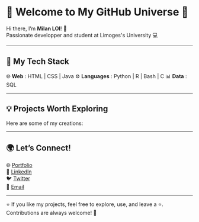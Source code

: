 # 👋 Welcome to My GitHub Universe 🌟

Hi there, I’m **Milan LOI**! 🚀  
Passionate developper and student at Limoges's University 💻

---

## 🔧 My Tech Stack   
🌐 **Web** : HTML | CSS | Java
⚙️ **Languages** :  Python | R | Bash | C 
📊 **Data** : SQL 
<!--
🎨 **Design** : UI/UX | Figma | TailwindCSS  
-->
---

## 💡 Projects Worth Exploring  
Here are some of my creations:
<!--
### 🎨 [Nom du projet #1](https://github.com/tonpseudo/tonprojet1)  
Description rapide : Une solution révolutionnaire pour [résoudre un problème précis].

### 🚀 [Nom du projet #2](https://github.com/tonpseudo/tonprojet2)  
Description rapide : Un outil qui facilite la vie des [type d'utilisateur].
-->
---

## 🌍 Let’s Connect!  
🌐 [Portfolio](https://tonportfolio.com)  
💼 [LinkedIn](https://linkedin.com/in/tonpseudo)  
🐦 [Twitter](https://x.com/MLN_444)  
📧 [Email](mailto:milan.loi@unilim.fr)  

---

⭐ If you like my projects, feel free to explore, use, and leave a ⭐. Contributions are always welcome! 🙌
